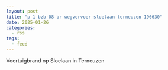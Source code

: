 ```yaml
---
layout: post
title: "p 1 bzb-08 br wegvervoer sloelaan terneuzen 196630"
date: 2025-01-26
categories: 
  - rss
tags: 
  - feed
---
```


Voertuigbrand op Sloelaan in Terneuzen
